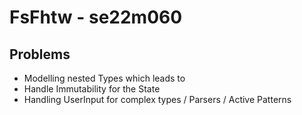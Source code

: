 # FsFhtw - se22m060

## Problems

- Modelling nested Types which leads to
- Handle Immutability for the State
- Handling UserInput for complex types / Parsers / Active Patterns
